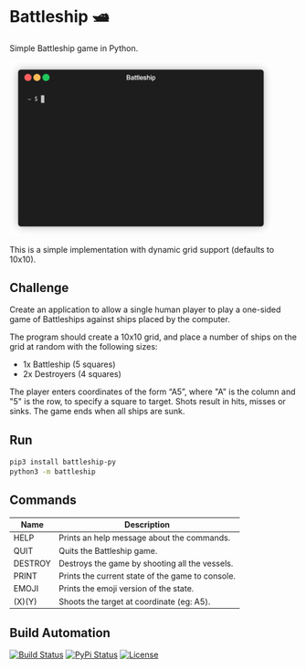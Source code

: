 # Battleship 🛥️

Simple Battleship game in Python.

<img src="https://github.com/joamag/battleship/raw/master/res/videos/001-demo.gif" width="460" />

This is a simple implementation with dynamic grid support (defaults to 10x10).

## Challenge

Create an application to allow a single human player to play a one-sided game of Battleships against ships placed by the computer.

The program should create a 10x10 grid, and place a number of ships on the grid at random with the following sizes:

* 1x Battleship (5 squares)
* 2x Destroyers (4 squares)

The player enters coordinates of the form “A5”, where "A" is the column and "5" is the row, to specify a square to target. Shots result in hits, misses or sinks. The game ends when all ships are sunk.

## Run

```bash
pip3 install battleship-py
python3 -m battleship
```

## Commands

| Name    | Description                                      |
| ------- | ------------------------------------------------ |
| HELP    | Prints an help message about the commands.       |
| QUIT    | Quits the Battleship game.                       |
| DESTROY | Destroys the game by shooting all the vessels.   |
| PRINT   | Prints the current state of the game to console. |
| EMOJI   | Prints the emoji version of the state.           |
| (X)(Y)  | Shoots the target at coordinate (eg: A5).        |

## Build Automation

[![Build Status](https://github.com/joamag/battleship/workflows/Main%20Workflow/badge.svg)](https://github.com/joamag/battleship/actions)
[![PyPi Status](https://img.shields.io/pypi/v/battleship-py.svg)](https://pypi.python.org/pypi/battleship-py)
[![License](https://img.shields.io/badge/license-Apache%202.0-blue.svg)](https://www.apache.org/licenses/)
